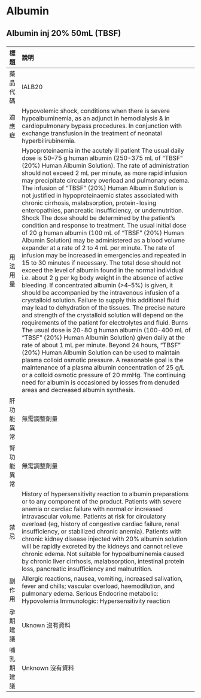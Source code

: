 # Albumin

## Albumin inj 20% 50mL (TBSF)

##### 

| 標題       | 說明                                                                                                                                                                                                                                                                                                                                                                                                                                                                                                                                                                                                                                                                                                                                                                                                                                                                                                                                                                                                                                                                                                                                                                                                                                                                                                                                                                                                                                                                                                                                                                                                                                                                                                                                                                                                                                                                                                                        |
|:-----------|:----------------------------------------------------------------------------------------------------------------------------------------------------------------------------------------------------------------------------------------------------------------------------------------------------------------------------------------------------------------------------------------------------------------------------------------------------------------------------------------------------------------------------------------------------------------------------------------------------------------------------------------------------------------------------------------------------------------------------------------------------------------------------------------------------------------------------------------------------------------------------------------------------------------------------------------------------------------------------------------------------------------------------------------------------------------------------------------------------------------------------------------------------------------------------------------------------------------------------------------------------------------------------------------------------------------------------------------------------------------------------------------------------------------------------------------------------------------------------------------------------------------------------------------------------------------------------------------------------------------------------------------------------------------------------------------------------------------------------------------------------------------------------------------------------------------------------------------------------------------------------------------------------------------------------|
| 藥品代碼   | IALB20                                                                                                                                                                                                                                                                                                                                                                                                                                                                                                                                                                                                                                                                                                                                                                                                                                                                                                                                                                                                                                                                                                                                                                                                                                                                                                                                                                                                                                                                                                                                                                                                                                                                                                                                                                                                                                                                                                                      |
| 適應症     | Hypovolemic shock, conditions when there is severe hypoalbuminemia, as an adjunct in hemodialysis & in cardiopulmonary bypass procedures. In conjunction with exchange transfusion in the treatment of neonatal hyperbilirubinemia.                                                                                                                                                                                                                                                                                                                                                                                                                                                                                                                                                                                                                                                                                                                                                                                                                                                                                                                                                                                                                                                                                                                                                                                                                                                                                                                                                                                                                                                                                                                                                                                                                                                                                         |
| 用法用量   | Hypoproteinaemia in the acutely ill patient The usual daily dose is 50–75 g human albumin (250-375 mL of “TBSF” (20%) Human Albumin Solution). The rate of administration should not exceed 2 mL per minute, as more rapid infusion may precipitate circulatory overload and pulmonary edema. The infusion of “TBSF” (20%) Human Albumin Solution is not justified in hypoproteinaemic states associated with chronic cirrhosis, malabsorption, protein-losing enteropathies, pancreatic insufficiency, or undernutrition. Shock The dose should be determined by the patient’s condition and response to treatment. The usual initial dose of 20 g human albumin (100 mL of “TBSF” (20%) Human Albumin Solution) may be administered as a blood volume expander at a rate of 2 to 4 mL per minute. The rate of infusion may be increased in emergencies and repeated in 15 to 30 minutes if necessary. The total dose should not exceed the level of albumin found in the normal individual i.e. about 2 g per kg body weight in the absence of active bleeding. If concentrated albumin (>4–5%) is given, it should be accompanied by the intravenous infusion of a crystalloid solution. Failure to supply this additional fluid may lead to dehydration of the tissues. The precise nature and strength of the crystalloid solution will depend on the requirements of the patient for electrolytes and fluid. Burns The usual dose is 20-80 g human albumin (100-400 mL of “TBSF” (20%) Human Albumin Solution) given daily at the rate of about 1 mL per minute. Beyond 24 hours, “TBSF” (20%) Human Albumin Solution can be used to maintain plasma colloid osmotic pressure. A reasonable goal is the maintenance of a plasma albumin concentration of 25 g/L or a colloid osmotic pressure of 20 mmHg. The continuing need for albumin is occasioned by losses from denuded areas and decreased albumin synthesis. |
| 肝功能異常 | 無需調整劑量                                                                                                                                                                                                                                                                                                                                                                                                                                                                                                                                                                                                                                                                                                                                                                                                                                                                                                                                                                                                                                                                                                                                                                                                                                                                                                                                                                                                                                                                                                                                                                                                                                                                                                                                                                                                                                                                                                                |
| 腎功能異常 | 無需調整劑量                                                                                                                                                                                                                                                                                                                                                                                                                                                                                                                                                                                                                                                                                                                                                                                                                                                                                                                                                                                                                                                                                                                                                                                                                                                                                                                                                                                                                                                                                                                                                                                                                                                                                                                                                                                                                                                                                                                |
| 禁忌       | History of hypersensitivity reaction to albumin preparations or to any component of the product. Patients with severe anemia or cardiac failure with normal or increased intravascular volume. Patients at risk for circulatory overload (eg, history of congestive cardiac failure, renal insufficiency, or stabilized chronic anemia). Patients with chronic kidney disease injected with 20% albumin solution will be rapidly excreted by the kidneys and cannot relieve chronic edema. Not suitable for hypoalbuminemia caused by chronic liver cirrhosis, malabsorption, intestinal protein loss, pancreatic insufficiency and malnutrition.                                                                                                                                                                                                                                                                                                                                                                                                                                                                                                                                                                                                                                                                                                                                                                                                                                                                                                                                                                                                                                                                                                                                                                                                                                                                           |
| 副作用     | Allergic reactions, nausea, vomiting, increased salivation, fever and chills; vascular overload, haemodilution, and pulmonary edema. Serious Endocrine metabolic: Hypovolemia Immunologic: Hypersensitivity reaction                                                                                                                                                                                                                                                                                                                                                                                                                                                                                                                                                                                                                                                                                                                                                                                                                                                                                                                                                                                                                                                                                                                                                                                                                                                                                                                                                                                                                                                                                                                                                                                                                                                                                                        |
| 孕期建議   | Uknown 沒有資料                                                                                                                                                                                                                                                                                                                                                                                                                                                                                                                                                                                                                                                                                                                                                                                                                                                                                                                                                                                                                                                                                                                                                                                                                                                                                                                                                                                                                                                                                                                                                                                                                                                                                                                                                                                                                                                                                                             |
| 哺乳期建議 | Unknown 沒有資料                                                                                                                                                                                                                                                                                                                                                                                                                                                                                                                                                                                                                                                                                                                                                                                                                                                                                                                                                                                                                                                                                                                                                                                                                                                                                                                                                                                                                                                                                                                                                                                                                                                                                                                                                                                                                                                                                                            |

